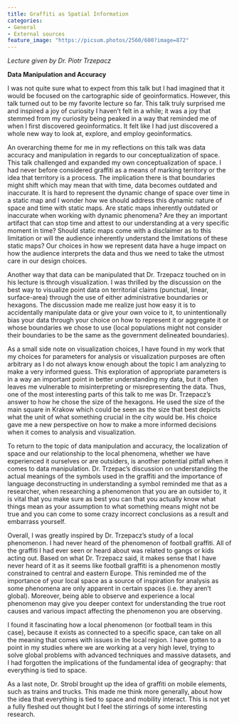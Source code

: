 ```yaml
---
title: Graffiti as Spatial Information
categories:
- General
- External sources
feature_image: "https://picsum.photos/2560/600?image=872"
---
```

*Lecture given by Dr. Piotr Trzepacz*

**Data Manipulation and Accuracy**

I was not quite sure what to expect from this talk but I had imagined that it would be focused on the cartographic side of geoinformatics. However, this talk turned out to be my favorite lecture so far. This talk truly surprised me and inspired a joy of curiosity I haven’t felt in a while; it was a joy that stemmed from my curiosity being peaked in a way that reminded me of when I first discovered geoinformatics. It felt like I had just discovered a whole new way to look at, explore, and employ geoinformatics. 

An overarching theme for me in my reflections on this talk was data accuracy and manipulation in regards to our conceptualization of space. This talk challenged and expanded my own conceptualization of space. I had never before considered graffiti as a means of marking territory or the idea that territory is a process. The implication there is that boundaries might shift which may mean that with time, data becomes outdated and inaccurate. It is hard to represent the dynamic change of space over time in a static map and I wonder how we should address this dynamic nature of space and time with static maps. Are static maps inherently outdated or inaccurate when working with dynamic phenomena? Are they an important artifact that can stop time and attest to our understanding at a very specific moment in time? Should static maps come with a disclaimer as to this limitation or will the audience inherently understand the limitations of these static maps? Our choices in how we represent data have a huge impact on how the audience interprets the data and thus we need to take the utmost care in our design choices. 

Another way that data can be manipulated that Dr. Trzepacz touched on in his lecture is through visualization. I was thrilled by the discussion on the best way to visualize point data on territorial claims (punctual, linear, surface-area) through the use of either administrative boundaries or hexagons. The discussion made me realize just how easy it is to accidentally manipulate data or give your own voice to it, to unintentionally bias your data through your choice on how to represent it or aggregate it or whose boundaries we chose to use (local populations might not consider their boundaries to be the same as the government delineated boundaries). 

As a small side note on visualization choices, I have found in my work that my choices for parameters for analysis or visualization purposes are often arbitrary as I do not always know enough about the topic I am analyzing to make a very informed guess. This exploration of appropriate parameters is in a way an important point in better understanding my data, but it often leaves me vulnerable to misinterpreting or misrepresenting the data. Thus, one of the most interesting parts of this talk to me was Dr. Trzepacz’s answer to how he chose the size of the hexagons. He used the size of the main square in Krakow which could be seen as the size that best depicts what the unit of what something crucial in the city would be. His choice gave me a new perspective on how to make a more informed decisions when it comes to analysis and visualization. 

To return to the topic of data manipulation and accuracy, the localization of space and our relationship to the local phenomena, whether we have experienced it ourselves or are outsiders, is another potential pitfall when it comes to data manipulation. Dr. Trzepac’s discussion on understanding the actual meanings of the symbols used in the graffiti and the importance of language deconstructing in understanding a symbol reminded me that as a researcher, when researching a phenomenon that you are an outsider to, it is vital that you make sure as best you can that you actually know what things mean as your assumption to what something means might not be true and you can come to some crazy incorrect conclusions as a result and embarrass yourself. 

Overall, I was greatly inspired by Dr. Trzepacz’s study of a local phenomenon. I had never heard of the phenomenon of football graffiti. All of the graffiti I had ever seen or heard about was related to gangs or kids acting out. Based on what Dr. Trzepacz said, it makes sense that I have never heard of it as it seems like football graffiti is a phenomenon mostly constrained to central and eastern Europe. This reminded me of the importance of your local space as a source of inspiration for analysis as some phenomena are only apparent in certain spaces (i.e. they aren’t global). Moreover, being able to observe and experience a local phenomenon may give you deeper context for understanding the true root causes and various impact affecting the phenomenon you are observing. 

I found it fascinating how a local phenomenon (or football team in this case), because it exists as connected to a specific space, can take on all the meaning that comes with issues in the local region. I have gotten to a point in my studies where we are working at a very high level, trying to solve global problems with advanced techniques and massive datasets, and I had forgotten the implications of the fundamental idea of geography: that everything is tied to space. 

As a last note, Dr. Strobl brought up the idea of graffiti on mobile elements, such as trains and trucks. This made me think more generally, about how the idea that everything is tied to space and mobility interact. This is not yet a fully fleshed out thought but I feel the stirrings of some interesting research. 




